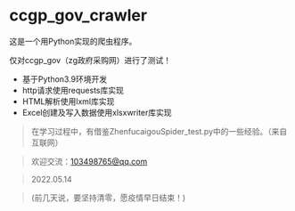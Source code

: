 # ccgp_gov_crawler

这是一个用Python实现的爬虫程序。

仅对ccgp_gov（zg政府采购网）进行了测试！


- 基于Python3.9环境开发
- http请求使用requests库实现
- HTML解析使用lxml库实现
- Excel创建及写入数据使用xlsxwriter库实现

> 在学习过程中，有借鉴ZhenfucaigouSpider_test.py中的一些经验。（来自互联网）

> 欢迎交流：103498765@qq.com

> 2022.05.14

> (前几天说，要坚持清零，愿疫情早日结束！)
